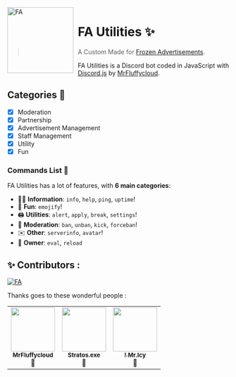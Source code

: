 <img width="150" height="150" align="left" style="float: left; margin: 0 10px 0 0;" alt="FA" src="https://cdn.discordapp.com/avatars/796441707129733131/1462bd4f1e2b7525d7b72c2f98f0c78c.png?size=1024"> 

# FA Utilities ✨

>  A Custom Made for [Frozen Advertisements]().

FA Utilities is a Discord bot coded in JavaScript with [Discord.js](https://discord.js.org) by [MrFluffycloud](https://github.com/MrFluffycloud).  

## Categories 📑
- [x] Moderation
- [x] Partnership
- [x] Advertisement Management
- [x] Staff Management
- [x] Utility
- [X] Fun

### Commands List 💫 

FA Utilities has a lot of features, with **6 main categories**:

*   👩‍💼 **Information**: `info`, `help`, `ping`, `uptime`! 
*   👻 **Fun**: `emojify`!
*   🖨️ **Utilities**: `alert`, `apply`, `break`, `settings`! 
*   🔨 **Moderation**: `ban`, `unban`, `kick`, `forceban`! 
*   ✉️ **Other**: `serverinfo`, `avatar`!
*   👑 **Owner**: `eval`, `reload`

## ✨ Contributors :
[![FA](https://img.shields.io/discord/799612156068364299?style=plastic)](https://discord.gg/76J9949Nrz)&nbsp;



Thanks goes to these wonderful people :

<table>
  <tr>
     <td align="center"><a href="https://github.com/MrFluffycloud"><img src="https://cdn.discordapp.com/avatars/676745968867082250/a_6618b264b4f8c6a420e6429e7cfaa6c3.png?size=1024" width="100px;" alt=""/><br /><sub><b>MrFluffycloud</b></sub></a><br /><a title="Owner">👑</a></td><td align="center"><a href="https://github.com/Stratos1907"><img src="https://cdn.discordapp.com/avatars/536255761270177793/36c926b49d50b6f165d4632f204afccf.png" width="100px;" alt=""/><br /><sub><b>Stratos.exe</b></sub></a><br /><a title="Docs Manager">📄</a></td><td align="center"><a href="https://discord.gg/76J9949Nrz"><img src="https://cdn.discordapp.com/avatars/799584750087831553/4d35b95ebb8048a64e7657b6147e77e1.png?size=1024" width="100px;" alt=""/><br /><sub><b>! Mr.Icy</b></sub></a><br /><a title="Funding">💸</a></td>
     
  </tr>
  
</table>


 
